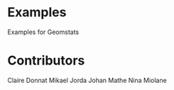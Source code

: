 # Examples
Examples for Geomstats

# Contributors
Claire Donnat
Mikael Jorda
Johan Mathe
Nina Miolane
